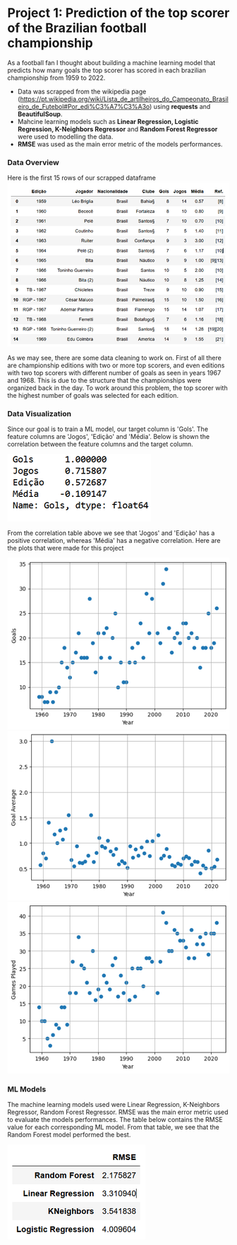 # Project 1: Prediction of the top scorer of the Brazilian football championship

As a football fan I thought about building a machine learning model that predicts how many goals the top scorer has scored in each brazilian championship from 1959 to 2022.

* Data was scrapped from the wikipedia page (https://pt.wikipedia.org/wiki/Lista_de_artilheiros_do_Campeonato_Brasileiro_de_Futebol#Por_edi%C3%A7%C3%A3o) using **requests** and **BeautifulSoup**.
* Mahcine learning models such as **Linear Regression, Logistic Regression, K-Neighbors Regressor** and **Random Forest Regressor** were used to modelling the data.
* **RMSE** was used as the main error metric of the models performances.

### Data Overview
Here is the first 15 rows of our scrapped dataframe
![](images/data.png)

As we may see, there are some data cleaning to work on. First of all there are championship editions with two or more top scorers, and even editions with two top scorers with different number of goals as seen in years 1967 and 1968. This is due to the structure that the championships were organized back in the day. To work around this problem, the top scorer with the highest number of goals was selected for each edition.

### Data Visualization

Since our goal is to train a ML model, our target column is 'Gols'. The feature columns are 'Jogos', 'Edição' and 'Média'. Below is shown the correlation between the feature columns and the target column.

![](images/corr.png)

From the correlation table above we see that 'Jogos' and 'Edição' has a positive correlation, whereas 'Média' has a negative correlation. Here are the plots that were made for this project

![](images/goals.png)
![](images/avg_goals.png)
![](images/games_played.png)

### ML Models

The machine learning models used were Linear Regression, K-Neighbors Regressor, Random Forest Regressor. RMSE was the main error metric used to evaluate the models performances. The table below contains the RMSE value for each corresponding ML model. From that table, we see that the Random Forest model performed the best.

![](images/rmse.png)

